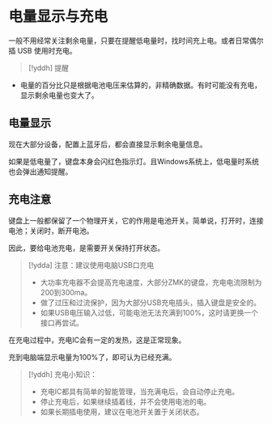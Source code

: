 # 电量显示与充电

一般不用经常关注剩余电量，只要在提醒低电量时，找时间充上电。或者日常偶尔插 USB 使用时充电。

> [!yddh] 提醒
- 电量的百分比只是根据电池电压来估算的，非精确数据。有时可能没有充电，显示剩余电量也变大了。

## 电量显示

现在大部分设备，配置上蓝牙后，都会直接显示剩余电量信息。

如果是低电量了，键盘本身会闪红色指示灯。且Windows系统上，低电量时系统也会弹出通知提醒。


## 充电注意

键盘上一般都保留了一个物理开关，它的作用是电池开关。简单说，打开时，连接电池；关闭时，断开电池。

因此，要给电池充电，是需要开关保持打开状态。

> [!ydda] 注意：建议使用电脑USB口充电
> - 大功率充电器不会提高充电速度，大部分ZMK的键盘，充电电流限制为200到300ma。
> - 做了过压和过流保护，因为大部分USB充电插头，插入键盘是安全的。
> - 如果USB电压输入过低，可能电池无法充满到100%，这时请更换一个接口再尝试。

在充电过程中，充电IC会有一定的发热，这是正常现象。

充到电脑端显示电量为100%了，即可认为已经充满。

> [!yddh] 充电小知识：
> - 充电IC都具有简单的智能管理，当充满电后，会自动停止充电。
> - 停止充电后，如果继续插着线，并不会使用电池的电。
> - 如果长期插电使用，建议在电池开关置于关闭状态。
